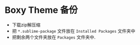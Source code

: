 # Boxy Theme 备份

- 下载zip解压缩 
- 把 `*.sublime-package` 文件放在 `Installed Packages` 文件夹中
- 把剩余两个文件夹放在 `Packages` 文件夹中.
